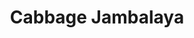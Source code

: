 ---
path: "/recipes/cabbage-jambalaya"
title: "Cabbage Jambalaya"
recipe: "Season both sides of pork chops with paprika, salt, and pepper.
Heat a large skillet over medium-high heat; add 2 tablespoons butter. Sear pork chops until golden brown and no longer pink in the center, 2 to 4 minutes per side. Remove pork chops from the skillet and set aside.
Melt remaining butter in the same skillet over medium-high heat. Add mushrooms and cook until golden and excess moisture evaporates, about 5 minutes. Add garlic and mustard; cook until garlic is fragrant, about 1 minute.
Add flour to the skillet, stirring to remove any lumps. Slowly add beef broth, whisking until incorporated. Season with salt and pepper. Reduce heat to medium and simmer, stirring often, until sauce thickens, about 5 minutes. Check for seasoning again.
Return pork chops to the skillet and cook until heated through, about 1 minute. Serve hot."
img: guiona-and-black-beans.jpg
---
